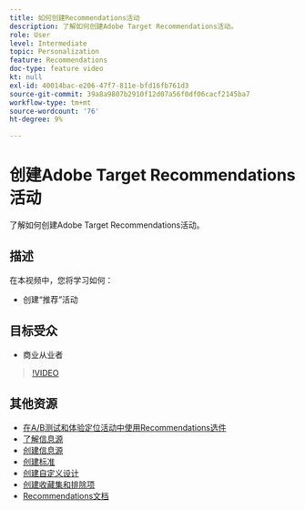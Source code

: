```yaml
---
title: 如何创建Recommendations活动
description: 了解如何创建Adobe Target Recommendations活动。
role: User
level: Intermediate
topic: Personalization
feature: Recommendations
doc-type: feature video
kt: null
exl-id: 40014bac-e206-47f7-811e-bfd16fb761d3
source-git-commit: 39a8a9807b2910f12d07a56f0df06cacf2145ba7
workflow-type: tm+mt
source-wordcount: '76'
ht-degree: 9%

---
```


# 创建Adobe Target Recommendations活动

了解如何创建Adobe Target Recommendations活动。

## 描述

在本视频中，您将学习如何：

* 创建“推荐”活动

## 目标受众

* 商业从业者

>[!VIDEO](https://video.tv.adobe.com/v/27688?quality=12)

## 其他资源

* [在A/B测试和体验定位活动中使用Recommendations选件](use-recommendations-offers.md)
* [了解信息源](understanding-feeds.md)
* [创建信息源](create-a-feed.md)
* [创建标准](create-criteria.md)
* [创建自定义设计](create-custom-designs.md)
* [创建收藏集和排除项](create-collections-and-exclusions.md)
* [Recommendations文档](https://experienceleague.adobe.com/docs/target/using/recommendations/recommendations.html?lang=en)
